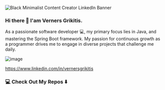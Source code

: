 ![Black Minimalist Content Creator LinkedIn Banner](https://github.com/vernersgrikitis/vernersgrikitis/assets/127933614/70444158-f216-4b1e-b007-c0628336db4d)

### Hi there 👋 I'am Verners Grikitis.

As a passionate software developer 💻, my primary focus lies in Java,
and mastering the Spring Boot framework.
My passion for continuous growth as a programmer drives me to engage in diverse projects that challenge me daily.


![image](https://img.shields.io/badge/Gmail-D14836?style=for-the-badge&logo=gmail&logoColor=white)


https://www.linkedin.com/in/vernersgrikitis

### 💻 Check Out My Repos ⬇️
